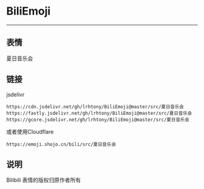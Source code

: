 # BiliEmoji
---
## 表情
夏日音乐会
## 链接
jsdelivr
```
https://cdn.jsdelivr.net/gh/lrhtony/BiliEmoji@master/src/夏日音乐会
https://fastly.jsdelivr.net/gh/lrhtony/BiliEmoji@master/src/夏日音乐会
https://gcore.jsdelivr.net/gh/lrhtony/BiliEmoji@master/src/夏日音乐会
```
或者使用Cloudflare
```
https://emoji.shojo.cn/bili/src/夏日音乐会
```
## 说明
Bilibili 表情的版权归原作者所有

